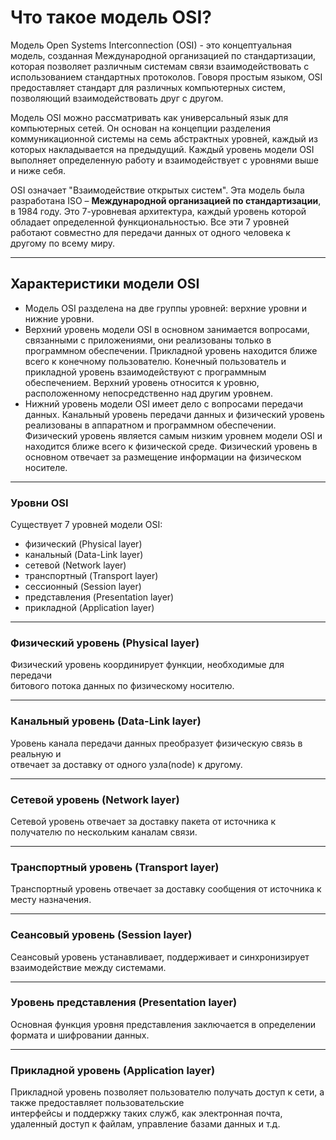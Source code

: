 # Что такое модель OSI?

Модель Open Systems Interconnection (OSI) - это концептуальная модель, созданная Международной организацией по стандартизации, которая позволяет различным системам связи взаимодействовать с использованием стандартных протоколов. Говоря простым языком, OSI предоставляет стандарт для различных компьютерных систем, позволяющий взаимодействовать друг с другом.

Модель OSI можно рассматривать как универсальный язык для компьютерных сетей. Он основан на концепции разделения коммуникационной системы на семь абстрактных уровней, каждый из которых накладывается на предыдущий. Каждый уровень модели OSI выполняет определенную работу и взаимодействует с уровнями выше и ниже себя.

OSI означает "Взаимодействие открытых систем". Эта модель была разработана ISO – **Международной организацией по стандартизации**, в 1984 году. Это 7-уровневая архитектура, каждый уровень которой обладает определенной функциональностью. Все эти 7 уровней работают совместно для передачи данных от одного человека к другому по всему миру.
***
## Характеристики модели OSI

- Модель OSI разделена на две группы уровней: верхние уровни и нижние уровни.  
- Верхний уровень модели OSI в основном занимается вопросами, связанными с приложениями, они реализованы только в программном обеспечении. Прикладной уровень находится ближе всего к конечному пользователю. Конечный пользователь и прикладной уровень взаимодействуют с программным обеспечением. Верхний уровень относится к уровню, расположенному непосредственно над другим уровнем.  
- Нижний уровень модели OSI имеет дело с вопросами передачи данных. Канальный уровень передачи данных и физический уровень реализованы в аппаратном и программном обеспечении. Физический уровень является самым низким уровнем модели OSI и находится ближе всего к физической среде. Физический уровень в основном отвечает за размещение информации на физическом носителе.
***
### Уровни OSI

Существует 7 уровней модели OSI:

- физический (Physical layer)  
- канальный (Data-Link layer)  
- сетевой (Network layer)  
- транспортный (Transport layer)  
- сессионный (Session layer)  
- представления (Presentation layer)  
- прикладной (Application layer)
***
### Физический уровень (Physical layer)

Физический уровень координирует функции, необходимые для передачи  
битового потока данных по физическому носителю.
***
### Канальный уровень (Data-Link layer)

Уровень канала передачи данных преобразует физическую связь в реальную и  
отвечает за доставку от одного узла(node) к другому.
***
### Сетевой уровень (Network layer)

Сетевой уровень отвечает за доставку пакета от источника к получателю по нескольким каналам связи.
***
### Транспортный уровень (Transport layer)

Транспортный уровень отвечает за доставку сообщения от источника к месту назначения.
***
### Сеансовый уровень (Session layer)

Сеансовый уровень устанавливает, поддерживает и синхронизирует  
взаимодействие между системами.
***
### Уровень представления (Presentation layer)

Основная функция уровня представления заключается в определении формата и шифровании данных.
***
### Прикладной уровень (Application layer)

Прикладной уровень позволяет пользователю получать доступ к сети, а также предоставляет пользовательские  
интерфейсы и поддержку таких служб, как электронная почта, удаленный доступ к файлам, управление базами данных и т.д.


